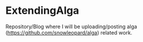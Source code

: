 # ExtendingAlga
Repository/Blog where I will be uploading/posting alga (https://github.com/snowleopard/alga) related work.
